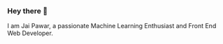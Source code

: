 ### Hey there 👋
I am Jai Pawar, a passionate Machine Learning Enthusiast and Front End Web Developer.
